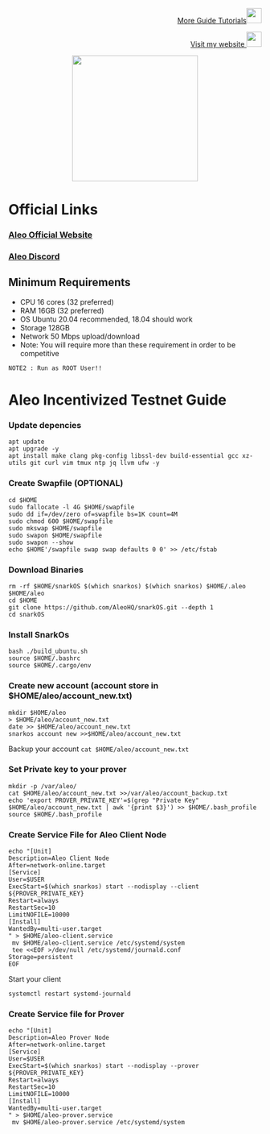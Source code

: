 <p style="font-size:14px" align="right">
<a href="https://github.com/elangrr/testnet_guide" target="_blank">More Guide Tutorials<img src="https://avatars.githubusercontent.com/u/34649601?v=4" width="30"/></a>
</p>

<p style="font-size:14px" align="right">
<a href="https://indonode.dev/" target="_blank">Visit my website <img src="https://avatars.githubusercontent.com/u/34649601?v=4" width="30"/></a>
</p>

<p align="center">
 <img height="250" height="auto" src="https://camo.githubusercontent.com/973307a6c53e7088805c6fabbde538c8242f5ce8bbd4b0937b176b4e6df87b69/68747470733a2f2f63646e2e616c656f2e6f72672f736e61726b6f732f62616e6e65722e706e67">
</p>

# Official Links
### [Aleo Official Website](https://www.aleo.org/)
### [Aleo Discord](https://discord.gg/aleohq)

## Minimum Requirements 
- CPU	16 cores (32 preferred)
- RAM	16GB (32 preferred)
- OS	Ubuntu 20.04 recommended, 18.04 should work
- Storage	128GB
- Network	50 Mbps upload/download
- Note:	You will require more than these requirement in order to be competitive

`NOTE2 : Run as ROOT User!!`

# Aleo Incentivized Testnet Guide

### Update depencies
```
apt update
apt upgrade -y
apt install make clang pkg-config libssl-dev build-essential gcc xz-utils git curl vim tmux ntp jq llvm ufw -y
```

### Create Swapfile (OPTIONAL)
```
cd $HOME
sudo fallocate -l 4G $HOME/swapfile
sudo dd if=/dev/zero of=swapfile bs=1K count=4M
sudo chmod 600 $HOME/swapfile
sudo mkswap $HOME/swapfile
sudo swapon $HOME/swapfile
sudo swapon --show
echo $HOME'/swapfile swap swap defaults 0 0' >> /etc/fstab
```

### Download Binaries
```
rm -rf $HOME/snarkOS $(which snarkos) $(which snarkos) $HOME/.aleo $HOME/aleo
cd $HOME
git clone https://github.com/AleoHQ/snarkOS.git --depth 1
cd snarkOS
```

### Install SnarkOs
```
bash ./build_ubuntu.sh
source $HOME/.bashrc
source $HOME/.cargo/env
```

### Create new account (account store in $HOME/aleo/account_new.txt)
```
mkdir $HOME/aleo
> $HOME/aleo/account_new.txt
date >> $HOME/aleo/account_new.txt
snarkos account new >>$HOME/aleo/account_new.txt
```
Backup your account `cat $HOME/aleo/account_new.txt`

### Set Private key to your prover
```
mkdir -p /var/aleo/
cat $HOME/aleo/account_new.txt >>/var/aleo/account_backup.txt
echo 'export PROVER_PRIVATE_KEY'=$(grep "Private Key" $HOME/aleo/account_new.txt | awk '{print $3}') >> $HOME/.bash_profile
source $HOME/.bash_profile
```

### Create Service File for Aleo Client Node
```
echo "[Unit]
Description=Aleo Client Node
After=network-online.target
[Service]
User=$USER
ExecStart=$(which snarkos) start --nodisplay --client ${PROVER_PRIVATE_KEY}
Restart=always
RestartSec=10
LimitNOFILE=10000
[Install]
WantedBy=multi-user.target
" > $HOME/aleo-client.service
 mv $HOME/aleo-client.service /etc/systemd/system
 tee <<EOF >/dev/null /etc/systemd/journald.conf
Storage=persistent
EOF
```
Start your client
```
systemctl restart systemd-journald
```

### Create Service file for Prover
```
echo "[Unit]
Description=Aleo Prover Node
After=network-online.target
[Service]
User=$USER
ExecStart=$(which snarkos) start --nodisplay --prover ${PROVER_PRIVATE_KEY}
Restart=always
RestartSec=10
LimitNOFILE=10000
[Install]
WantedBy=multi-user.target
" > $HOME/aleo-prover.service
 mv $HOME/aleo-prover.service /etc/systemd/system
 ```
 
